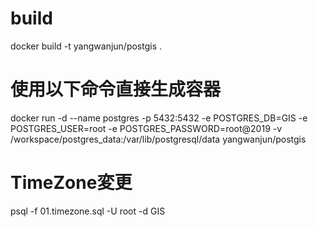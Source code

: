 ﻿# build
docker build -t yangwanjun/postgis .
# 使用以下命令直接生成容器
docker run -d --name postgres -p 5432:5432 -e POSTGRES_DB=GIS -e POSTGRES_USER=root -e POSTGRES_PASSWORD=root@2019 -v /workspace/postgres_data:/var/lib/postgresql/data yangwanjun/postgis
# TimeZone変更
psql -f 01.timezone.sql -U root -d GIS